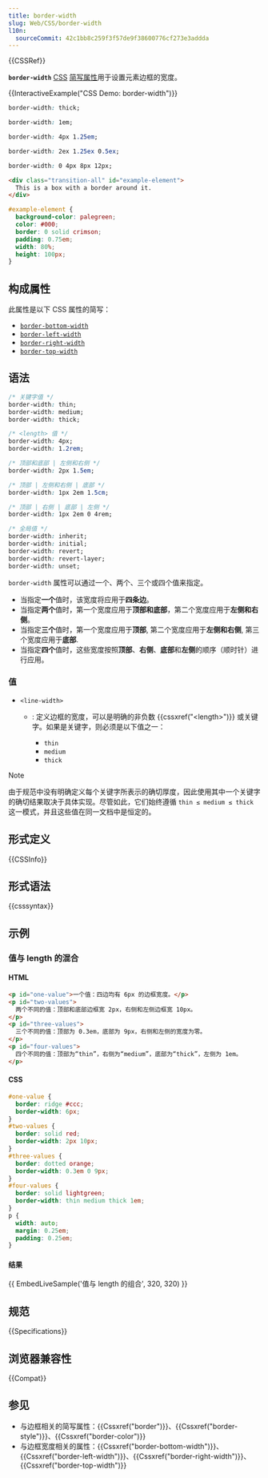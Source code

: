 ```yaml
---
title: border-width
slug: Web/CSS/border-width
l10n:
  sourceCommit: 42c1bb8c259f3f57de9f38600776cf273e3addda
---
```


{{CSSRef}}

**`border-width`** [CSS](/zh-CN/docs/Web/CSS) [简写属性](/zh-CN/docs/Web/CSS/Shorthand_properties)用于设置元素边框的宽度。

{{InteractiveExample("CSS Demo: border-width")}}

```css interactive-example-choice
border-width: thick;
```

```css interactive-example-choice
border-width: 1em;
```

```css interactive-example-choice
border-width: 4px 1.25em;
```

```css interactive-example-choice
border-width: 2ex 1.25ex 0.5ex;
```

```css interactive-example-choice
border-width: 0 4px 8px 12px;
```

```html interactive-example
<div class="transition-all" id="example-element">
  This is a box with a border around it.
</div>
```

```css interactive-example
#example-element {
  background-color: palegreen;
  color: #000;
  border: 0 solid crimson;
  padding: 0.75em;
  width: 80%;
  height: 100px;
}
```

## 构成属性

此属性是以下 CSS 属性的简写：

- [`border-bottom-width`](/zh-CN/docs/Web/CSS/border-bottom-width)
- [`border-left-width`](/zh-CN/docs/Web/CSS/border-left-width)
- [`border-right-width`](/zh-CN/docs/Web/CSS/border-right-width)
- [`border-top-width`](/zh-CN/docs/Web/CSS/border-top-width)

## 语法

```css
/* 关键字值 */
border-width: thin;
border-width: medium;
border-width: thick;

/* <length> 值 */
border-width: 4px;
border-width: 1.2rem;

/* 顶部和底部 | 左侧和右侧 */
border-width: 2px 1.5em;

/* 顶部 | 左侧和右侧 | 底部 */
border-width: 1px 2em 1.5cm;

/* 顶部 | 右侧 | 底部 | 左侧 */
border-width: 1px 2em 0 4rem;

/* 全局值 */
border-width: inherit;
border-width: initial;
border-width: revert;
border-width: revert-layer;
border-width: unset;
```

`border-width` 属性可以通过一个、两个、三个或四个值来指定。

- 当指定**一个**值时，该宽度将应用于**四条边**。
- 当指定**两个**值时，第一个宽度应用于**顶部和底部**，第二个宽度应用于**左侧和右侧**。
- 当指定**三个**值时，第一个宽度应用于**顶部**, 第二个宽度应用于**左侧和右侧**, 第三个宽度应用于**底部**.
- 当指定**四个**值时，这些宽度按照**顶部**、**右侧**、**底部**和**左侧**的顺序（顺时针）进行应用。

### 值

- `<line-width>`

  - : 定义边框的宽度，可以是明确的非负数 {{cssxref("&lt;length&gt;")}} 或关键字。如果是关键字，则必须是以下值之一：

    - `thin`
    - `medium`
    - `thick`

> [!NOTE]
> 由于规范中没有明确定义每个关键字所表示的确切厚度，因此使用其中一个关键字的确切结果取决于具体实现。尽管如此，它们始终遵循 `thin ≤ medium ≤ thick` 这一模式，并且这些值在同一文档中是恒定的。

## 形式定义

{{CSSInfo}}

## 形式语法

{{csssyntax}}

## 示例

### 值与 length 的混合

#### HTML

```html
<p id="one-value">一个值：四边均有 6px 的边框宽度。</p>
<p id="two-values">
  两个不同的值：顶部和底部边框宽 2px，右侧和左侧边框宽 10px。
</p>
<p id="three-values">
  三个不同的值：顶部为 0.3em，底部为 9px，右侧和左侧的宽度为零。
</p>
<p id="four-values">
  四个不同的值：顶部为“thin”，右侧为“medium”，底部为“thick”，左侧为 1em。
</p>
```

#### CSS

```css
#one-value {
  border: ridge #ccc;
  border-width: 6px;
}
#two-values {
  border: solid red;
  border-width: 2px 10px;
}
#three-values {
  border: dotted orange;
  border-width: 0.3em 0 9px;
}
#four-values {
  border: solid lightgreen;
  border-width: thin medium thick 1em;
}
p {
  width: auto;
  margin: 0.25em;
  padding: 0.25em;
}
```

#### 结果

{{ EmbedLiveSample('值与 length 的组合', 320, 320) }}

## 规范

{{Specifications}}

## 浏览器兼容性

{{Compat}}

## 参见

- 与边框相关的简写属性：{{Cssxref("border")}}、{{Cssxref("border-style")}}、{{Cssxref("border-color")}}
- 与边框宽度相关的属性：{{Cssxref("border-bottom-width")}}、{{Cssxref("border-left-width")}}、{{Cssxref("border-right-width")}}、{{Cssxref("border-top-width")}}

